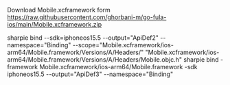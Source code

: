 ﻿Download Mobile.xcframework form https://raw.githubusercontent.com/ghorbani-m/go-fula-ios/main/Mobile.xcframework.zip

sharpie bind --sdk=iphoneos15.5 --output="ApiDef2" --namespace="Binding" --scope="Mobile.xcframework/ios-arm64/Mobile.framework/Versions/A/Headers/" "Mobile.xcframework/ios-arm64/Mobile.framework/Versions/A/Headers/Mobile.objc.h"
sharpie bind -framework Mobile.xcframework/ios-arm64/Mobile.framework  -sdk iphoneos15.5 --output="ApiDef3" --namespace="Binding"


